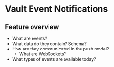 # Vault Event Notifications

## Feature overview

- What are events?
- What data do they contain? Schema?
- How are they communicated in the push model?
  - What are WebSockets?
- What types of events are available today?
